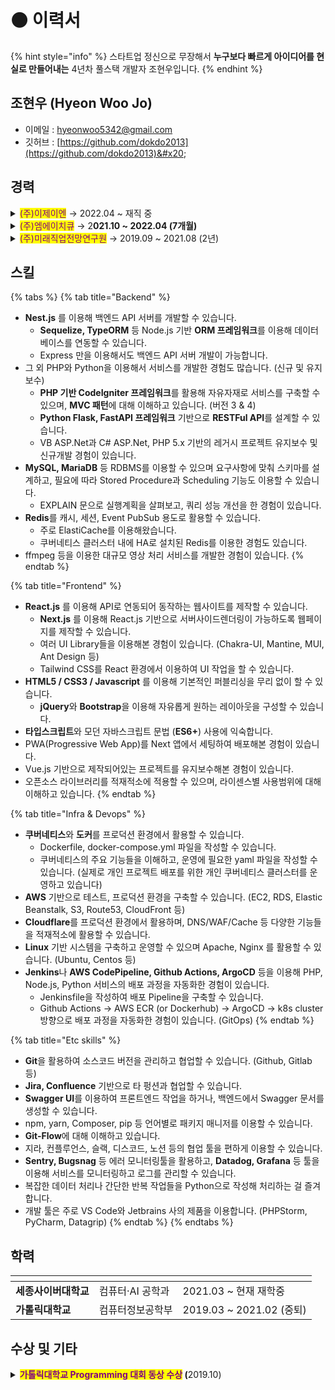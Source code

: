 # ⚫ 이력서

{% hint style="info" %}
스타트업 정신으로 무장해서 **누구보다 빠르게 아이디어를 현실로 만들어내는** 4년차 풀스택 개발자 조현우입니다.
{% endhint %}

## 조현우 (Hyeon Woo Jo)

* 이메일 : [hyeonwoo5342@gmail.com](mailto:hyeonwoo5342@gmail.com)
* 깃허브 : [https://github.com/dokdo2013](https://github.com/dokdo2013)&#x20;



## 경력

<details>

<summary><mark style="color:purple;">(주)이제이엔</mark> → 2022.04 ~ 재직 중</summary>

* 직무 : BackEnd Developer
* 주요 업무 : 트윕, 트게더 신규기능 개발 및 유지보수
  * 트윕 모바일 (트게더 앱) 백엔드 담당
  * 트윕 신규 후원 '빙빙도네' 백엔드 담당
  * [트윕 클립](https://vod.twip.kr) 서비스 Product Owner, 전체 개발(FE + BE) 담당
* 주요 기술 스택
  * BackEnd : Nest.js, PHP CodeIgniter 3, Kubernetes, MySQL/MariaDB, Redis, AWS
  * FrontEnd : Next.js, React.js

</details>

<details>

<summary><mark style="color:purple;">(주)엠에이치큐</mark> → 2<strong>021.10 ~ 2022.04 (7개월)</strong></summary>

* 직무 / 직위 : Web Developer / 웹개발팀 사원
* 주요 업무 : [i.M 택시](https://www.imforyou.co.kr/) 서비스 개발 및 유지보수
  * i.M 택시 백오피스 제작 및 유지보수
  * i.M 택시 애플리케이션 내 웹뷰 개발
  * i.M 택시 홈페이지 유지보수
* 주요 기술 스택 : PHP CodeIgniter 4, MySQL/MariaDB

</details>

<details>

<summary><mark style="color:purple;">(주)미래직업전망연구원</mark> → 2019.09 ~ 2021.08 (2년)</summary>

* 직무 / 직위 : Web Developer / 플랫폼개발사업본부 선임연구원
* 주요 업무 : 신규 플랫폼 개발
  * 개발자가 혼자인 회사에서 PHP로 신규 플랫폼을 만들어 런칭까지 진행
  * 기존에 ASP.Net으로 만들어진 서비스의 유지보수
* 주요 기술 스택 : PHP CodeIgniter 3, Python Flask, AWS

</details>



## 스킬

{% tabs %}
{% tab title="Backend" %}
* **Nest.js** 를 이용해 백엔드 API 서버를 개발할 수 있습니다.
  * **Sequelize, TypeORM** 등 Node.js 기반 **ORM 프레임워크**를 이용해 데이터베이스를 연동할 수 있습니다.
  * Express 만을 이용해서도 백엔드 API 서버 개발이 가능합니다.
* 그 외 PHP와 Python을 이용해서 서비스를 개발한 경험도 많습니다. (신규 및 유지보수)
  * **PHP 기반 CodeIgniter 프레임워크**를 활용해 자유자재로 서비스를 구축할 수 있으며, **MVC 패턴**에 대해 이해하고 있습니다. (버전 3 & 4)
  * **Python Flask, FastAPI 프레임워크** 기반으로 **RESTFul API**를 설계할 수 있습니다.
  * VB ASP.Net과 C# ASP.Net, PHP 5.x 기반의 레거시 프로젝트 유지보수 및 신규개발 경험이 있습니다.
* **MySQL, MariaDB** 등 RDBMS를 이용할 수 있으며 요구사항에 맞춰 스키마를 설계하고, 필요에 따라 Stored Procedure과 Scheduling 기능도 이용할 수 있습니다.
  * EXPLAIN 문으로 실행계획을 살펴보고, 쿼리 성능 개선을 한 경험이 있습니다.
* **Redis**를 캐시, 세션, Event PubSub 용도로 활용할 수 있습니다.
  * 주로 ElastiCache를 이용해왔습니다.
  * 쿠버네티스 클러스터 내에 HA로 설치된 Redis를 이용한 경험도 있습니다.
* ffmpeg 등을 이용한 대규모 영상 처리 서비스를 개발한 경험이 있습니다.
{% endtab %}

{% tab title="Frontend" %}
* **React.js** 를 이용해 API로 연동되어 동작하는 웹사이트를 제작할 수 있습니다.
  * **Next.js** 를 이용해 React.js 기반으로 서버사이드렌더링이 가능하도록 웹페이지를 제작할 수 있습니다.
  * 여러 UI Library들을 이용해본 경험이 있습니다. (Chakra-UI, Mantine, MUI, Ant Design 등)
  * Tailwind CSS를 React 환경에서 이용하여 UI 작업을 할 수 있습니다.
* **HTML5 / CSS3 / Javascript** 를 이용해 기본적인 퍼블리싱을 무리 없이 할 수 있습니다.
  * **jQuery**와 **Bootstrap**을 이용해 자유롭게 원하는 레이아웃을 구성할 수 있습니다.
* **타입스크립트**와 모던 자바스크립트 문법 (**ES6+**) 사용에 익숙합니다.
* PWA(Progressive Web App)를 Next 앱에서 세팅하여 배포해본 경험이 있습니다.
* Vue.js 기반으로 제작되어있는 프로젝트를 유지보수해본 경험이 있습니다.
* 오픈소스 라이브러리를 적재적소에 적용할 수 있으며, 라이센스별 사용범위에 대해 이해하고 있습니다.
{% endtab %}

{% tab title="Infra & Devops" %}
* **쿠버네티스**와 **도커**를 프로덕션 환경에서 활용할 수 있습니다.
  * Dockerfile, docker-compose.yml 파일을 작성할 수 있습니다.
  * 쿠버네티스의 주요 기능들을 이해하고, 운영에 필요한 yaml 파일을 작성할 수 있습니다. (실제로 개인 프로젝트 배포를 위한 개인 쿠버네티스 클러스터를 운영하고 있습니다)
* **AWS** 기반으로 테스트, 프로덕션 환경을 구축할 수 있습니다. (EC2, RDS, Elastic Beanstalk, S3, Route53, CloudFront 등)
* **Cloudflare**를 프로덕션 환경에서 활용하며, DNS/WAF/Cache 등 다양한 기능들을 적재적소에 활용할 수 있습니다.
* **Linux** 기반 시스템을 구축하고 운영할 수 있으며 Apache, Nginx 를 활용할 수 있습니다. (Ubuntu, Centos 등)
* **Jenkins**나 **AWS CodePipeline, Github Actions, ArgoCD** 등을 이용해 PHP, Node.js, Python 서비스의 배포 과정을 자동화한 경험이 있습니다.
  * Jenkinsfile을 작성하여 배포 Pipeline을 구축할 수 있습니다.
  * Github Actions → AWS ECR (or Dockerhub) → ArgoCD → k8s cluster 방향으로 배포 과정을 자동화한 경험이 있습니다. (GitOps)
{% endtab %}

{% tab title="Etc skills" %}
* **Git**을 활용하여 소스코드 버전을 관리하고 협업할 수 있습니다. (Github, Gitlab 등)
* **Jira, Confluence** 기반으로 타 펑션과 협업할 수 있습니다.
* **Swagger UI**를 이용하여 프론트엔드 작업을 하거나, 백엔드에서 Swagger 문서를 생성할 수 있습니다.
* npm, yarn, Composer, pip 등 언어별로 패키지 매니저를 이용할 수 있습니다.
* **Git-Flow**에 대해 이해하고 있습니다.
* 지라, 컨플루언스, 슬랙, 디스코드, 노션 등의 협업 툴을 편하게 이용할 수 있습니다.
* **Sentry, Bugsnag** 등 에러 모니터링툴을 활용하고, **Datadog, Grafana** 등 툴을 이용해 서비스를 모니터링하고 로그를 관리할 수 있습니다.
* 복잡한 데이터 처리나 간단한 반복 작업들을 Python으로 작성해 처리하는 걸 즐겨합니다.
* 개발 툴은 주로 VS Code와 Jetbrains 사의 제품을 이용합니다. (PHPStorm, PyCharm, Datagrip)
{% endtab %}
{% endtabs %}



## 학력

<table data-card-size="large" data-view="cards"><thead><tr><th></th><th></th><th></th></tr></thead><tbody><tr><td><strong>세종사이버대학교</strong></td><td>컴퓨터·AI 공학과</td><td>2021.03 ~ 현재 재학중</td></tr><tr><td><strong>가톨릭대학교</strong></td><td>컴퓨터정보공학부</td><td>2019.03 ~ 2021.02 (중퇴)</td></tr></tbody></table>



## 수상 및 기타

<details>

<summary><mark style="color:purple;"><strong>가톨릭대학교 Programming 대회 동상 수상</strong></mark><strong> (</strong>2019.10)</summary>

ACM-ICPC 인터넷 예선과 함께 치러진 교내 알고리즘 대회에서 동상 수상. C++ 이용해 알고리즘 문제 해결

</details>

